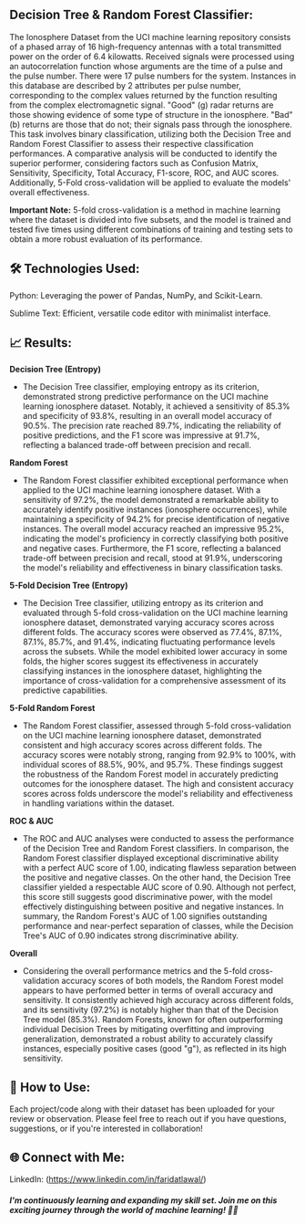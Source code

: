 ## Decision Tree & Random Forest Classifier:

The Ionosphere Dataset from the UCI machine learning repository consists of a phased array of 16 high-frequency antennas with a total transmitted power on the order of 6.4 kilowatts. Received signals were processed using an autocorrelation function whose arguments are the time of a pulse and the pulse number. There were 17 pulse numbers for the system. Instances in this database are described by 2 attributes per pulse number, corresponding to the complex values returned by the function resulting from the complex electromagnetic signal. "Good" (g) radar returns are those showing evidence of some type of structure in the ionosphere. "Bad" (b) returns are those that do not; their signals pass through the ionosphere. This task involves binary classification, utilizing both the Decision Tree and Random Forest Classifier to assess their respective classification performances. A comparative analysis will be conducted to identify the superior performer, considering factors such as Confusion Matrix, Sensitivity, Specificity, Total Accuracy, F1-score, ROC, and AUC scores. Additionally, 5-Fold cross-validation will be applied to evaluate the models' overall effectiveness.

**Important Note:** 5-fold cross-validation is a method in machine learning where the dataset is divided into five subsets, and the model is trained and tested five times using different combinations of training and testing sets to obtain a more robust evaluation of its performance.

## 🛠️ Technologies Used:

Python: Leveraging the power of Pandas, NumPy, and Scikit-Learn.

Sublime Text: Efficient, versatile code editor with minimalist interface.

## 📈 Results:

**Decision Tree (Entropy)**
* The Decision Tree classifier, employing entropy as its criterion, demonstrated strong predictive performance on the UCI machine learning ionosphere dataset. Notably, it achieved a sensitivity of 85.3% and specificity of 93.8%, resulting in an overall model accuracy of 90.5%. The precision rate reached 89.7%, indicating the reliability of positive predictions, and the F1 score was impressive at 91.7%, reflecting a balanced trade-off between precision and recall.
  
**Random Forest**
* The Random Forest classifier exhibited exceptional performance when applied to the UCI machine learning ionosphere dataset. With a sensitivity of 97.2%, the model demonstrated a remarkable ability to accurately identify positive instances (ionosphere occurrences), while maintaining a specificity of 94.2% for precise identification of negative instances. The overall model accuracy reached an impressive 95.2%, indicating the model's proficiency in correctly classifying both positive and negative cases. Furthermore, the F1 score, reflecting a balanced trade-off between precision and recall, stood at 91.9%, underscoring the model's reliability and effectiveness in binary classification tasks.

**5-Fold Decision Tree (Entropy)**
* The Decision Tree classifier, utilizing entropy as its criterion and evaluated through 5-fold cross-validation on the UCI machine learning ionosphere dataset, demonstrated varying accuracy scores across different folds. The accuracy scores were observed as 77.4%, 87.1%, 87.1%, 85.7%, and 91.4%, indicating fluctuating performance levels across the subsets. While the model exhibited lower accuracy in some folds, the higher scores suggest its effectiveness in accurately classifying instances in the ionosphere dataset, highlighting the importance of cross-validation for a comprehensive assessment of its predictive capabilities.

**5-Fold Random Forest**
* The Random Forest classifier, assessed through 5-fold cross-validation on the UCI machine learning ionosphere dataset, demonstrated consistent and high accuracy scores across different folds. The accuracy scores were notably strong, ranging from 92.9% to 100%, with individual scores of 88.5%, 90%, and 95.7%. These findings suggest the robustness of the Random Forest model in accurately predicting outcomes for the ionosphere dataset. The high and consistent accuracy scores across folds underscore the model's reliability and effectiveness in handling variations within the dataset.

**ROC & AUC**
* The ROC and AUC analyses were conducted to assess the performance of the Decision Tree and Random Forest classifiers. In comparison, the Random Forest classifier displayed exceptional discriminative ability with a perfect AUC score of 1.00, indicating flawless separation between the positive and negative classes. On the other hand, the Decision Tree classifier yielded a respectable AUC score of 0.90. Although not perfect, this score still suggests good discriminative power, with the model effectively distinguishing between positive and negative instances. In summary, the Random Forest's AUC of 1.00 signifies outstanding performance and near-perfect separation of classes, while the Decision Tree's AUC of 0.90 indicates strong discriminative ability.

**Overall**
* Considering the overall performance metrics and the 5-fold cross-validation accuracy scores of both models, the Random Forest model appears to have performed better in terms of overall accuracy and sensitivity. It consistently achieved high accuracy across different folds, and its sensitivity (97.2%) is notably higher than that of the Decision Tree model (85.3%). Random Forests, known for often outperforming individual Decision Trees by mitigating overfitting and improving generalization, demonstrated a robust ability to accurately classify instances, especially positive cases (good "g"), as reflected in its high sensitivity.

## 🔗 How to Use:

Each project/code along with their dataset has been uploaded for your review or observation. Please feel free to reach out if you have questions, suggestions, or if you're interested in collaboration!

## 🌐 Connect with Me:

LinkedIn: (https://www.linkedin.com/in/faridatlawal/)

##### I'm continuously learning and expanding my skill set. Join me on this exciting journey through the world of machine learning! 🤖✨
